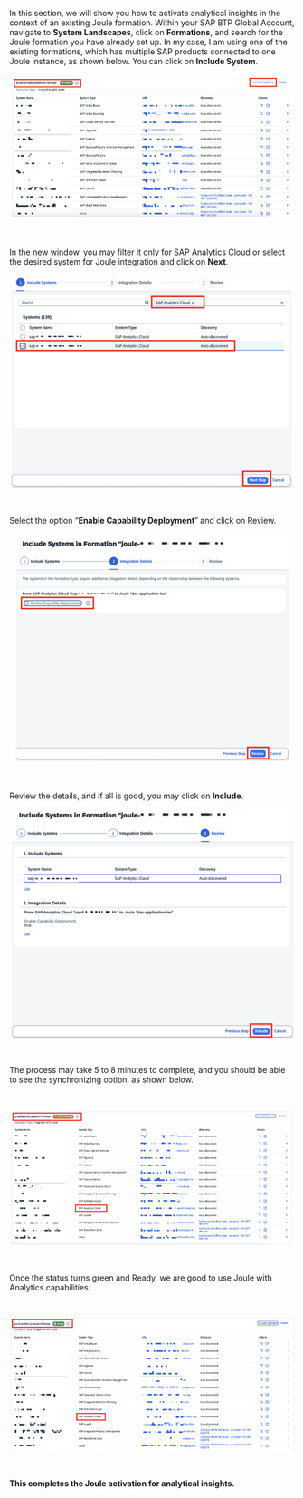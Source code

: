 In this section, we will show you how to activate analytical insights in the context of an existing Joule formation.
Within your SAP BTP Global Account, navigate to <b>System Landscapes</b>, click on <b>Formations</b>, and search for the Joule formation you have already set up. In my case, I am using one of the existing formations, which has multiple SAP products connected to one Joule instance, as shown below. You can click on <b>Include System</b>.
  <br>
<p align="center"> 
<img src="images/3.6.1.png"> 
</p>
<br>
<p align="center" </p>
 
In the new window, you may filter it only for SAP Analytics Cloud or select the desired system for Joule integration and click on <b>Next</b>.
   <br>
<p align="center"> 
<img src="images/3.6.2.png"> 
</p>
<br>
<p align="center" </p>

Select the option “<b>Enable Capability Deployment</b>” and click on Review.
  <br>
<p align="center"> 
<img src="images/3.6.3.png"> 
</p>
<br>
<p align="center" </p>
 
Review the details, and if all is good, you may click on <b>Include</b>.
  <br>
<p align="center"> 
<img src="images/3.6.4.png"> 
</p>
<br>
<p align="center" </p>
 
The process may take 5 to 8 minutes to complete, and you should be able to see the synchronizing option, as shown below. 
 
  <br>
<p align="center"> 
<img src="images/3.6.5.png"> 
</p>
<br>
<p align="center" </p>

Once the status turns green and Ready, we are good to use Joule with Analytics capabilities.
 
  <br>
<p align="center"> 
<img src="images/3.6.6.png"> 
</p>
<br>
<p align="center" </p>

<b>This completes the Joule activation for analytical insights.</b>

